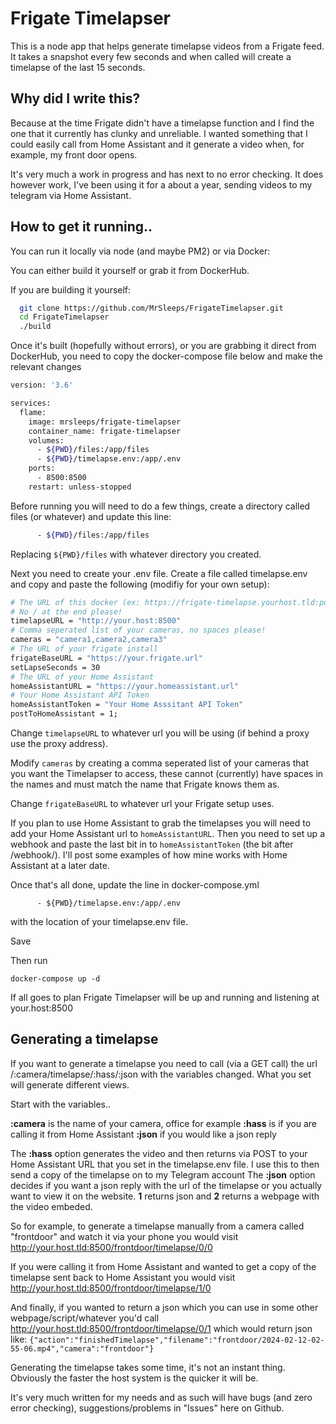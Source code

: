 # Frigate Timelapser

This is a node app that helps generate timelapse videos from a Frigate feed. It takes a snapshot every few seconds and when called will create a timelapse of the last 15 seconds. 

## Why did I write this? 

Because at the time Frigate didn't have a timelapse function and I find the one that it currently has clunky and unreliable.  I wanted something that I could easily call from Home Assistant and it generate a video when, for example, my front door opens.

It's very much a work in progress and has next to no error checking. It does however work, I've been using it for a about a year, sending videos to my telegram via Home Assistant.


## How to get it running..

You can run it locally via node (and maybe PM2) or via Docker:

You can either build it yourself or grab it from DockerHub.

If you are building it yourself:

```bash
  git clone https://github.com/MrSleeps/FrigateTimelapser.git
  cd FrigateTimelapser
  ./build
```
Once it's built (hopefully without errors), or you are grabbing it direct from DockerHub, you need to copy the docker-compose file below and make the relevant changes


```bash
version: '3.6'

services:
  flame:
    image: mrsleeps/frigate-timelapser
    container_name: frigate-timelapser
    volumes:
      - ${PWD}/files:/app/files
      - ${PWD}/timelapse.env:/app/.env
    ports:
      - 8500:8500
    restart: unless-stopped
```

Before running you will need to do a few things, create a directory called files (or whatever) and update this line:

```bash
      - ${PWD}/files:/app/files
```

Replacing ```${PWD}/files``` with whatever directory you created.

Next you need to create your .env file. Create a file called timelapse.env and copy and paste the following (modifiy for your own setup):

```bash
# The URL of this docker (ex: https://frigate-timelapse.yourhost.tld:port)
# No / at the end please!
timelapseURL = "http://your.host:8500"
# Comma seperated list of your cameras, no spaces please!
cameras = "camera1,camera2,camera3"
# The URL of your frigate install
frigateBaseURL = "https://your.frigate.url"
setLapseSeconds = 30
# The URL of your Home Assistant
homeAssistantURL = "https://your.homeassistant.url"
# Your Home Assistant API Token
homeAssistantToken = "Your Home Asssitant API Token"
postToHomeAssistant = 1;
```

Change ```timelapseURL``` to whatever url you will be using (if behind a proxy use the proxy address).

Modify ```cameras``` by creating a comma seperated list of your cameras that you want the Timelapser to access, these cannot (currently) have spaces in the names and must match the name that Frigate knows them as.

Change ```frigateBaseURL``` to whatever url your Frigate setup uses.

If you plan to use Home Assistant to grab the timelapses you will need to add your Home Assistant url to ```homeAssistantURL```.  Then you need to set up a webhook and paste the last bit in to ```homeAssistantToken``` (the bit after /webhook/). I'll post some examples of how mine works with Home Assistant at a later date.

Once that's all done, update the line in docker-compose.yml 

```
      - ${PWD}/timelapse.env:/app/.env
```
with the location of your timelapse.env file.

Save

Then run

```
docker-compose up -d
```

If all goes to plan Frigate Timelapser will be up and running and listening at your.host:8500

## Generating a timelapse

If you want to generate a timelapse you need to call (via a GET call) the url /:camera/timelapse/:hass/:json with the variables changed. What you set will generate different views.

Start with the variables..

**:camera** is the name of your camera, office for example
**:hass** is if you are calling it from Home Assistant 
**:json** if you would like a json reply

The **:hass** option generates the video and then returns via POST to your Home Assistant URL that you set in the timelapse.env file. I use this to then send a copy of the timelapse on to my Telegram account
The **:json** option decides if you want a json reply with the url of the timelapse or you actually want to view it on the website. **1** returns json and **2** returns a webpage with the video embeded.

So for example, to generate a timelapse manually from a camera called "frontdoor" and watch it via your phone you would visit http://your.host.tld:8500/frontdoor/timelapse/0/0

If you were calling it from Home Assistant and wanted to get a copy of the timelapse sent back to Home Assistant you would visit http://your.host.tld:8500/frontdoor/timelapse/1/0

And finally, if you wanted to return a json which you can use in some other webpage/script/whatever you'd call http://your.host.tld:8500/frontdoor/timelapse/0/1 which would return json like: ```{"action":"finishedTimelapse","filename":"frontdoor/2024-02-12-02-55-06.mp4","camera":"frontdoor"}``` 

Generating the timelapse takes some time, it's not an instant thing. Obviously the faster the host system is the quicker it will be.

It's very much written for my needs and as such will have bugs (and zero error checking), suggestions/problems in "Issues" here on Github.
